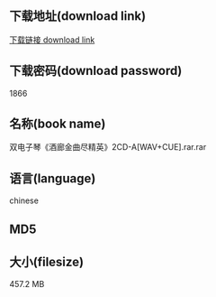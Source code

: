 ## 下载地址(download link)
[下载链接 download link](https://voluble-croquembouche-d321dc.netlify.app/?s=%E5%8F%8C%E7%94%B5%E5%AD%90%E7%90%B4%E3%80%8A%E9%85%92%E5%BB%8A%E9%87%91%E6%9B%B2%E5%B0%BD%E7%B2%BE%E8%8B%B1%E3%80%8B2CD-A%5BWAV%2BCUE%5D.rar)

## 下载密码(download password)
1866

## 名称(book name)
双电子琴《酒廊金曲尽精英》2CD-A[WAV+CUE].rar.rar

## 语言(language)
chinese

## MD5


## 大小(filesize)
457.2 MB
